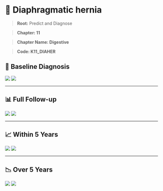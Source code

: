 # 🧬 Diaphragmatic hernia
    
> **Root:** Predict and Diagnose

> **Chapter: 11**

> **Chapter Name: Digestive**

> **Code: K11_DIAHER**

## 🧪 Baseline Diagnosis

<img src="/Predict/Figures/Baseline/IMP/K11_DIAHER.png" />

<CsvTableIMP src="/Predict/Data/Baseline/IMP/IMP_K11_DIAHER.csv" label="🔍 View full results" />

<img src="/Predict/Figures/Baseline/ROC/K11_DIAHER.png" />

<CsvTableROC src="/Predict/Data/Baseline/EVA/K11_DIAHER.csv" label="🔍 View full results" />

---

## 📊 Full Follow-up

<img src="/Predict/Figures/ALL/IMP/K11_DIAHER.png" />

<CsvTableIMP src="/Predict/Data/ALL/IMP/IMP_K11_DIAHER.csv" label="🔍 View full results" />

<img src="/Predict/Figures/ALL/ROC/K11_DIAHER.png" />

<CsvTableROC src="/Predict/Data/ALL/EVA/K11_DIAHER.csv" label="🔍 View full results" />

---

## 📈 Within 5 Years

<img src="/Predict/Figures/FYears/IMP/K11_DIAHER.png" />

<CsvTableIMP src="/Predict/Data/FYears/IMP/IMP_K11_DIAHER.csv" label="🔍 View full results" />

<img src="/Predict/Figures/FYears/ROC/K11_DIAHER.png" />

<CsvTableROC src="/Predict/Data/FYears/EVA/K11_DIAHER.csv" label="🔍 View full results" />

---

## 📉 Over 5 Years

<img src="/Predict/Figures/OverFYears/IMP/K11_DIAHER.png" />

<CsvTableIMP src="/Predict/Data/OverFYears/IMP/IMP_K11_DIAHER.csv" label="🔍 View full results" />

<img src="/Predict/Figures/OverFYears/ROC/K11_DIAHER.png" />

<CsvTableROC src="/Predict/Data/OverFYears/EVA/K11_DIAHER.csv" label="🔍 View full results" />
